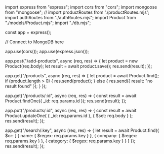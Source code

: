 import express from "express";
import cors from "cors";
import mongoose from "mongoose";
// import productRoutes from './productRoutes.mjs';
import authRoutes from "./authRoutes.mjs";
import Product from "./models/Product.mjs";
import "./db.mjs";

const app = express();

// Connect to MongoDB here

app.use(cors());
app.use(express.json());

app.post("/add-products", async (req, res) => {
  let product = new Product(req.body);
  let result = await product.save();
  res.send(result);
});

app.get("/products", async (req, res) => {
  let product = await Product.find();
  if (product.length > 0) {
    res.send(product);
  } else {
    res.send({ result: "no result found" });
  }
});

app.get("/products/:id", async (req, res) => {
  const result = await Product.findOne({ _id: req.params.id });
  res.send(result);
});

app.put("/products/:id", async (req, res) => {
  const result = await Product.updateOne(
    { _id: req.params.id },
    { $set: req.body }
  );
  res.send(result);
});

app.get("/search/:key", async (req, res) => {
  let result = await Product.find({
    $or: [
      { name: { $regex: req.params.key } },
      { company: { $regex: req.params.key } },
      { category: { $regex: req.params.key } }
    ]
  });
  res.send(result);
});

